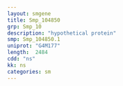 ```yaml
---
layout: smgene
title: Smp_104850
grp: Smp_10
description: "hypothetical protein"
smp: Smp_104850.1
uniprot: "G4M177"
length:  2484
cdd: "ns"
kk: ns
categories: sm
---
```

